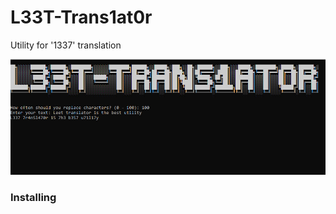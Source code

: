 # L33T-Trans1at0r
Utility for '1337' translation

![Screenshot](img/screenshot.jpg)

### Installing
